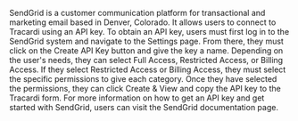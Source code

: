 SendGrid is a customer communication platform for transactional and marketing email based in Denver, Colorado. It allows users to connect to Tracardi using an API key. To obtain an API key, users must first log in to the SendGrid system and navigate to the Settings page. From there, they must click on the Create API Key button and give the key a name. Depending on the user's needs, they can select Full Access, Restricted Access, or Billing Access. If they select Restricted Access or Billing Access, they must select the specific permissions to give each category. Once they have selected the permissions, they can click Create & View and copy the API key to the Tracardi form. For more information on how to get an API key and get started with SendGrid, users can visit the SendGrid documentation page.